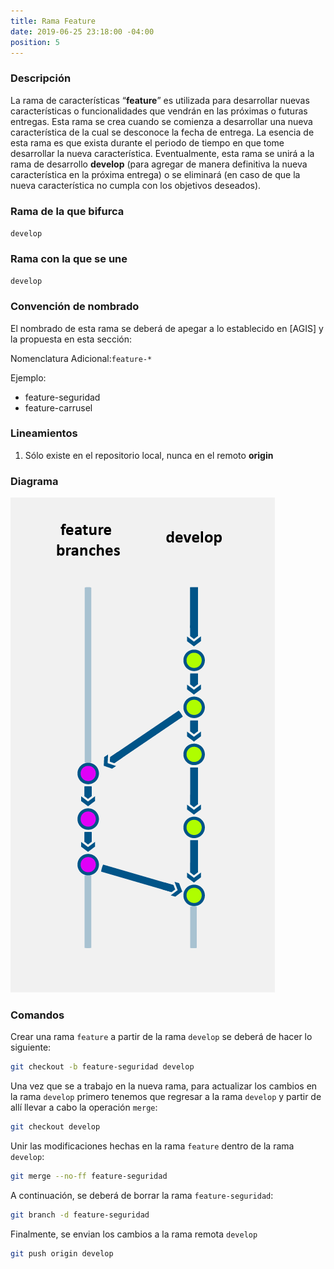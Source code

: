 ```yaml
---
title: Rama Feature
date: 2019-06-25 23:18:00 -04:00
position: 5
---
```


### Descripción

La rama de características “**feature**” es utilizada para desarrollar nuevas características o funcionalidades que vendrán en las próximas o futuras entregas. Esta rama se crea cuando se comienza a desarrollar una nueva característica de la cual se desconoce la fecha de entrega. La esencia de esta rama es que exista durante el periodo de tiempo en que tome desarrollar la nueva característica. Eventualmente, esta rama se unirá a la rama de desarrollo **develop** \(para agregar de manera definitiva la nueva característica en la próxima entrega\) o se eliminará \(en caso de que la nueva característica no cumpla con los objetivos deseados\).

### Rama de la que bifurca

`develop`

### Rama con la que se une

`develop`

### Convención de nombrado

El nombrado de esta rama se deberá de apegar a lo establecido en \[AGIS\] y la propuesta en esta sección:

Nomenclatura Adicional:`feature-*`

Ejemplo:

* feature-seguridad
* feature-carrusel

### Lineamientos

1. Sólo existe en el repositorio local, nunca en el remoto **origin**

### Diagrama

![](/assets/images/git/branch-features.png)

### Comandos

Crear una rama `feature` a partir de la rama `develop` se deberá de hacer lo siguiente:

```bash
git checkout -b feature-seguridad develop
```

Una vez que se a trabajo en la nueva rama, para actualizar los cambios en la rama `develop` primero tenemos que regresar a la rama `develop` y partir de allí llevar a cabo la operación `merge`:

```bash
git checkout develop
```

Unir las modificaciones hechas en la rama `feature` dentro de la rama `develop`:

```bash
git merge --no-ff feature-seguridad
```

A continuación, se deberá de borrar la rama `feature-seguridad`:

```bash
git branch -d feature-seguridad
```

Finalmente, se envian los cambios a la rama remota `develop`

```bash
git push origin develop
```
